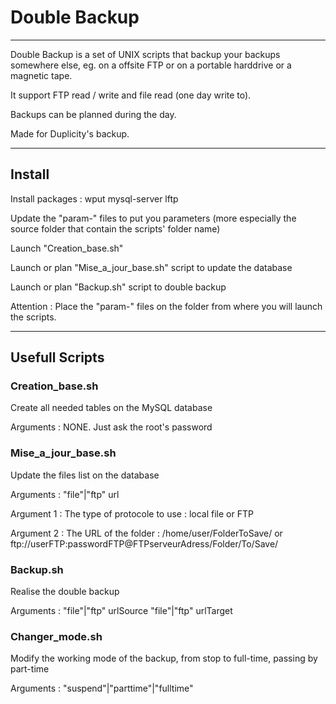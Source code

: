<h1>Double Backup</h1>
<hr/>
<p>Double Backup is a set of UNIX scripts that backup your backups somewhere else, eg. on a offsite FTP or on a portable harddrive or a magnetic tape.</p>
<p>It support FTP read / write and file read (one day write to).</p>
<p>Backups can be planned during the day.</p>
<p>Made for Duplicity's backup.</p>
<hr/>
<h2>Install</h2>
<p>Install packages : wput mysql-server lftp</p>
<p>Update the "param-" files to put you parameters (more especially the source folder that contain the scripts' folder name)</p>
<p>Launch "Creation_base.sh"</p>
<p>Launch or plan "Mise_a_jour_base.sh" script to update the database</p>
<p>Launch or plan "Backup.sh" script to double backup</p>
<p>Attention : Place the "param-" files on the folder from where you will launch the scripts.</p>
<hr/>
<h2>Usefull Scripts</h2>
<h3>Creation_base.sh</h3>
<p>Create all needed tables on the MySQL database</p>
<p>Arguments : NONE. Just ask the root's password</p>
<h3>Mise_a_jour_base.sh</h3>
<p>Update the files list on the database</p>
<p>Arguments : "file"|"ftp" url </p>
<p>Argument 1 : The type of protocole to use : local file or FTP
<p>Argument 2 : The URL of the folder : /home/user/FolderToSave/ or ftp://userFTP:passwordFTP@FTPserveurAdress/Folder/To/Save/
<h3>Backup.sh</h3>
<p>Realise the double backup</p>
<p>Arguments : "file"|"ftp" urlSource "file"|"ftp" urlTarget</p>
<h3>Changer_mode.sh</h3>
<p>Modify the working mode of the backup, from stop to full-time, passing by part-time</p>
<p>Arguments : "suspend"|"parttime"|"fulltime"  </p>
